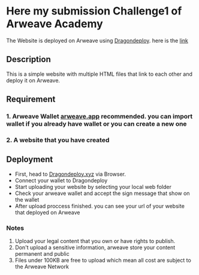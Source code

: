 # Here my submission Challenge1 of Arweave Academy

The Website is deployed on Arweave using [Dragondeploy](https://dragondeploy.xyz/). here is the [link](https://arweave.net/aIJzjSuW2vCVGejHNi4rWWGHJZaY5uoKvddi3EqDuz0/)

## Description

This is a simple website with multiple HTML files that link to each other and deploy it on Arweave.

## Requirement

### 1. Arweave Wallet [arweave.app](https://arweave.app/) recommended. you can import wallet if you already have wallet or you can create a new one

### 2. A website that you have created

## Deployment

- First, head to [Dragondeploy.xyz](https://dragondeploy.xyz) via Browser.
- Connect your wallet to Dragondeploy
- Start uploading your website by selecting your local web folder
- Check your arweave wallet and accept the sign message that show on the wallet
- After upload proccess finished. you can see your url of your website that deployed on Arweave

### Notes

1. Upload your legal content that you own or have rights to publish.
2. Don't upload a sensitive information, arweave store your content permanent and public
3. Files under 100KB are free to upload which mean all cost are subject to the Arweave Network
